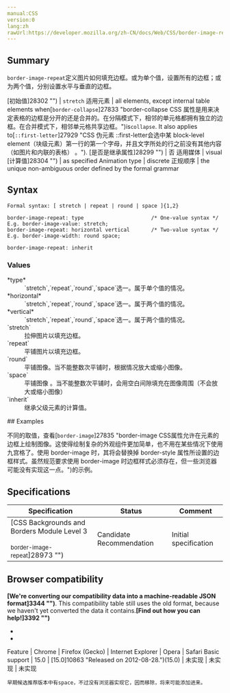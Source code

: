 ```yaml
---
manual:CSS
version:0
lang:zh
rawUrl:https://developer.mozilla.org/zh-CN/docs/Web/CSS/border-image-repeat
---
```





## Summary<a name="Summary"></a>


`border-image-repeat`定义图片如何填充边框。或为单个值，设置所有的边框；或为两个值，分别设置水平与垂直的边框。


[初始值]28302 "") | `stretch` 
适用元素 | all elements, except internal table elements when[`border-collapse`]27833 "border-collapse CSS 属性是用来决定表格的边框是分开的还是合并的。在分隔模式下，相邻的单元格都拥有独立的边框。在合并模式下，相邻单元格共享边框。")is`collapse`. It also applies to[`::first-letter`]27929 "CSS 伪元素 ::first-letter会选中某 block-level element（块级元素）第一行的第一个字母，并且文字所处的行之前没有其他内容（如图片和内联的表格） 。"). 
[是否是继承属性]28299 "") | 否 
适用媒体 | visual 
[计算值]28304 "") | as specified 
Animation type | discrete 
正规顺序 | the unique non-ambiguous order defined by the formal grammar 



## Syntax<a name="Syntax"></a>

```
Formal syntax: [ stretch | repeat | round | space ]{1,2}  
```

```
border-image-repeat: type                      /* One-value syntax */       E.g. border-image-value: stretch;
border-image-repeat: horizontal vertical       /* Two-value syntax */       E.g. border-image-width: round space;

border-image-repeat: inherit
```

### Values<a name="Values"></a>
<dl><dt id=''>*type*</dt><dd>`stretch`,`repeat`,`round`,`space`选一。属于单个值的情况。</dd><dt id=''>*horizontal*</dt><dd>`stretch`,`repeat`,`round`,`space`选一。属于两个值的情况。</dd><dt id=''>*vertical*</dt><dd>`stretch`,`repeat`,`round`,`space`选一。属于两个值的情况。</dd><dt id=''>`stretch`</dt><dd>拉伸图片以填充边框。</dd><dt id=''>`repeat`</dt><dd>平铺图片以填充边框。</dd><dt id=''>`round`</dt><dd>平铺图像。当不能整数次平铺时，根据情况放大或缩小图像。</dd><dt id=''>`space`</dt><dd>平铺图像 。当不能整数次平铺时，会用空白间隙填充在图像周围（不会放大或缩小图像）</dd><dt id=''>`inherit`</dt><dd>继承父级元素的计算值。</dd></dl>
## Examples<a name="Specifications"></a>


不同的取值，查看[`border-image`]27835 "border-image CSS属性允许在元素的边框上绘制图像。这使得绘制复杂的外观组件更加简单，也不用在某些情况下使用九宫格了。使用 border-image 时，其将会替换掉 border-style 属性所设置的边框样式。虽然规范要求使用 border-image 时边框样式必须存在，但一些浏览器可能没有实现这一点。")的示例。


## Specifications<a name="Specifications"></a>

Specification | Status | Comment 
 ---  |  ---  |  ---  | 
[CSS Backgrounds and Borders Module Level 3<br></br><small>border-image-repeat</small>]28973 "") | Candidate Recommendation | Initial specification 


## Browser compatibility<a name="Browser_compatibility"></a>


**[We&#39;re converting our compatibility data into a machine-readable JSON format]3344 "")**. This compatibility table still uses the old format, because we haven&#39;t yet converted the data it contains.**[Find out how you can help!]3392 "")**


* 
* 

Feature | Chrome | Firefox (Gecko) | Internet Explorer | Opera | Safari 
Basic support | 15.0 | [15.0]10863 "Released on 2012-08-28.")(15.0) | 未实现 | 未实现 | 未实现 






`早期候选推荐版本中有space，不过没有浏览器实现它，因而移除，将来可能添加进来。`





